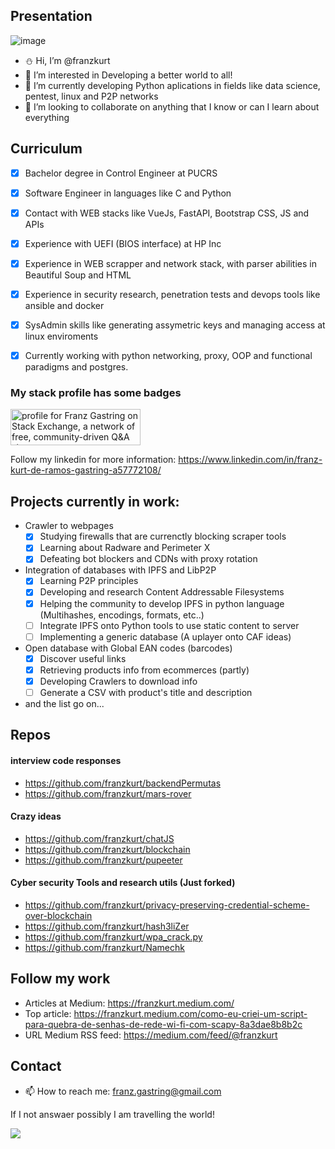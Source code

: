 ## Presentation
![image](https://user-images.githubusercontent.com/18050892/178729036-c6fce6f6-e40b-4a9c-bbf5-72f46d7f0585.png)

- :snowman: Hi, I’m @franzkurt
- 👀 I’m interested in Developing a better world to all!
- 🌱 I’m currently developing Python aplications in fields like data science, pentest, linux and P2P networks
- 💞️ I’m looking to collaborate on anything that I know or can I learn about everything

## Curriculum
- [x] Bachelor degree in Control Engineer at PUCRS
- [x] Software Engineer in languages like C and Python
- [x] Contact with WEB stacks like VueJs, FastAPI, Bootstrap CSS, JS and APIs

- [x] Experience with UEFI (BIOS interface) at HP Inc
- [x] Experience in WEB scrapper and network stack, with parser abilities in Beautiful Soup and HTML
- [x] Experience in security research, penetration tests and devops tools like ansible and docker
- [x] SysAdmin skills like generating assymetric keys and managing access at linux enviroments
- [x] Currently working with python networking, proxy, OOP and functional paradigms and postgres.

### My stack profile has some badges

<a href="https://stackexchange.com/users/9895426"><img src="https://stackexchange.com/users/flair/9895426.png" width="208" height="58" alt="profile for Franz Gastring on Stack Exchange, a network of free, community-driven Q&amp;A sites" title="profile for Franz Gastring on Stack Exchange, a network of free, community-driven Q&amp;A sites"></a>

Follow my linkedin for more information: https://www.linkedin.com/in/franz-kurt-de-ramos-gastring-a57772108/

## Projects currently in work:
  - Crawler to webpages
    - [x] Studying firewalls that are currenctly blocking scraper tools
    - [x] Learning about Radware and Perimeter X
    - [x] Defeating bot blockers and CDNs with proxy rotation
 
  - Integration of databases with IPFS and LibP2P
    - [x] Learning P2P principles 
    - [x] Developing and research Content Addressable Filesystems
    - [x] Helping the community to develop IPFS in python language (Multihashes, encodings, formats, etc..)
    - [ ] Integrate IPFS onto Python tools to use static content to server
    - [ ] Implementing a generic database (A uplayer onto CAF ideas)

  - Open database with Global EAN codes (barcodes) 
    - [x] Discover useful links
    - [x] Retrieving products info from ecommerces (partly)
    - [x] Developing Crawlers to download info
    - [ ] Generate a CSV with product's title and description
  
  - and the list go on...

## Repos
  #### interview code responses
  - https://github.com/franzkurt/backendPermutas
  - https://github.com/franzkurt/mars-rover
  
  #### Crazy ideas
  - https://github.com/franzkurt/chatJS
  - https://github.com/franzkurt/blockchain
  - https://github.com/franzkurt/pupeeter
  
  #### Cyber security Tools and research utils (Just forked)
  - https://github.com/franzkurt/privacy-preserving-credential-scheme-over-blockchain
  - https://github.com/franzkurt/hash3liZer
  - https://github.com/franzkurt/wpa_crack.py
  - https://github.com/franzkurt/Namechk

## Follow my work 
  - Articles at Medium: https://franzkurt.medium.com/
  - Top article: https://franzkurt.medium.com/como-eu-criei-um-script-para-quebra-de-senhas-de-rede-wi-fi-com-scapy-8a3dae8b8b2c
  - URL Medium RSS feed: https://medium.com/feed/@franzkurt

## Contact

- 📫 How to reach me: franz.gastring@gmail.com

If I not answaer possibly I am travelling the world!

![](https://i.pinimg.com/originals/08/c3/ab/08c3ab0fbe309704d464de613ca024d5.jpg)
